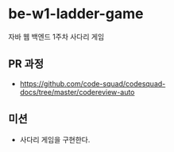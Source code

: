 # be-w1-ladder-game

자바 웹 백엔드 1주차 사다리 게임

## PR 과정

- <https://github.com/code-squad/codesquad-docs/tree/master/codereview-auto>

## 미션

- 사다리 게임을 구현한다.
